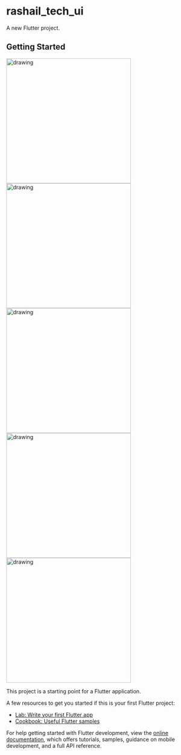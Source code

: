 # rashail_tech_ui

A new Flutter project.

## Getting Started

<img src="https://github.com/govindgurjar/Rashail_Tech_Flutter_Screen/assets/83970520/98e82a94-60c7-4081-be6e-ba97b2a9d281" alt="drawing" width="330"/>

<img src="https://github.com/govindgurjar/Rashail_Tech_Flutter_Screen/assets/83970520/98edb6d9-b028-467e-a416-d527d5996507" alt="drawing" width="330"/>

<img src="https://github.com/govindgurjar/Rashail_Tech_Flutter_Screen/assets/83970520/ef647e78-c246-45ac-9593-0a205c035e27" alt="drawing" width="330"/>

<img src="https://github.com/govindgurjar/Rashail_Tech_Flutter_Screen/assets/83970520/1c36492f-4910-4f16-8b78-09df699ea865" alt="drawing" width="330"/>

<img src="https://github.com/govindgurjar/Rashail_Tech_Flutter_Screen/assets/83970520/8d6ab7f5-5323-48c2-98cf-19cd55e0ee86" alt="drawing" width="330"/>




This project is a starting point for a Flutter application.

A few resources to get you started if this is your first Flutter project:

- [Lab: Write your first Flutter app](https://docs.flutter.dev/get-started/codelab)
- [Cookbook: Useful Flutter samples](https://docs.flutter.dev/cookbook)

For help getting started with Flutter development, view the
[online documentation](https://docs.flutter.dev/), which offers tutorials,
samples, guidance on mobile development, and a full API reference.
